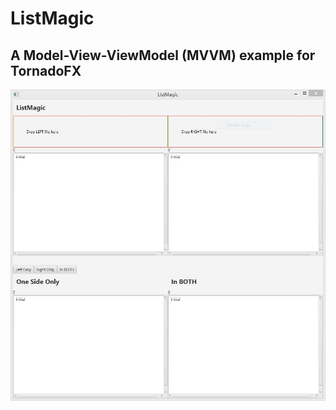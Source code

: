 # ListMagic

## A Model-View-ViewModel (MVVM) example for TornadoFX

![screenshot](doc/img/initial.JPG)
